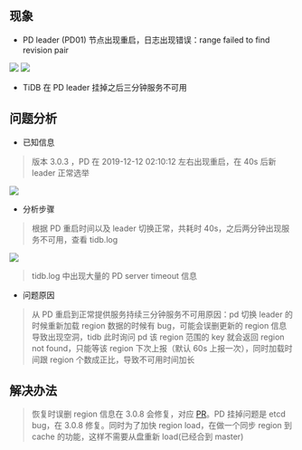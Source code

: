 ## 现象
* PD leader (PD01) 节点出现重启，日志出现错误：range failed to find revision pair

![](/Users/zhouyueyue/Desktop/resource/case947_1.png)
![](/Users/zhouyueyue/Desktop/resource/case947_2.png)

* TiDB 在 PD leader 挂掉之后三分钟服务不可用

## 问题分析
* 已知信息

>版本 3.0.3 ，PD 在 2019-12-12 02:10:12 左右出现重启，在 40s 后新 leader 正常选举

![](/Users/zhouyueyue/Desktop/resource/case947_3.png)

* 分析步骤

> 根据 PD 重启时间以及 leader 切换正常，共耗时 40s，之后两分钟出现服务不可用，查看 tidb.log

![](/Users/zhouyueyue/Desktop/resource/case947_4.png)

> tidb.log 中出现大量的 PD server timeout 信息

* 问题原因

>从 PD 重启到正常提供服务持续三分钟服务不可用原因：pd 切换 leader 的时候重新加载 region 数据的时候有 bug，可能会误删更新的 region 信息导致出现空洞，tidb 此时询问 pd 该 region 范围的 key 就会返回 region not found，只能等该 region 下次上报（默认 60s 上报一次），同时加载时间跟 region 个数成正比，导致不可用时间加长

## 解决办法
>恢复时误删 region 信息在 3.0.8 会修复，对应 [PR](https://github.com/pingcap/pd/pull/2022)。PD 挂掉问题是 etcd bug，在 3.0.8 修复。同时为了加快 region load，在做一个同步 region 到 cache 的功能，这样不需要从盘重新 load(已经合到 master)
